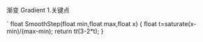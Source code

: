 渐变 Gradient
1.关键点

` float SmoothStep(float min,float max,float x)
  {
      float t=saturate(x-min)/(max-min);
      return t*t*(3-2*t);
  }